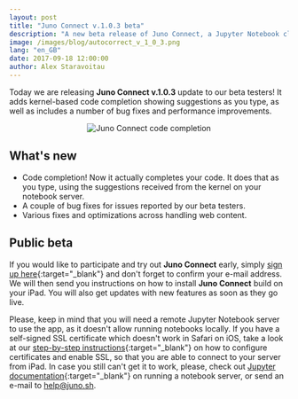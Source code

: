 ```yaml
---
layout: post
title: "Juno Connect v.1.0.3 beta"
description: "A new beta release of Juno Connect, a Jupyter Notebook client for iPad."
image: /images/blog/autocorrect_v_1_0_3.png
lang: "en_GB"
date: 2017-09-18 12:00:00
author: Alex Staravoitau
---
```


Today we are releasing **Juno Connect v.1.0.3** update to our beta testers! It adds kernel-based code completion showing suggestions as you type, as well as includes a number of bug fixes and performance improvements. <!--more-->

<div style="text-align: center;">
	<img src="{{ "/images/blog/autocorrect_v_1_0_3.png" | prepend: site.baseurl }}" alt="Juno Connect code completion">
</div>

## What's new
* Code completion! Now it actually completes your code. It does that as you type, using the suggestions received from the kernel on your notebook server.
* A couple of bug fixes for issues reported by our beta testers.
* Various fixes and optimizations across handling web content.

## Public beta
If you would like to participate and try out **Juno Connect** early, simply [sign up here](/#mce-EMAIL){:target="_blank"} and don't forget to confirm your e-mail address. We will then send you instructions on how to install **Juno Connect** build on your iPad. You will also get updates with new features as soon as they go live.

Please, keep in mind that you will need a remote Jupyter Notebook server to use the app, as it doesn't allow running notebooks locally. If you have a self-signed SSL certificate which doesn't work in Safari on iOS, take a look at our [step-by-step instructions](/ssl-self-signed-cert){:target="_blank"} on how to configure certificates and enable SSL, so that you are able to connect to your server from iPad. In case you still can't get it to work, please, check out [Jupyter documentation](http://jupyter-notebook.readthedocs.io/en/latest/public_server.html){:target="_blank"} on running a notebook server, or send an e-mail to [help@juno.sh](mailto:help@juno.sh).
